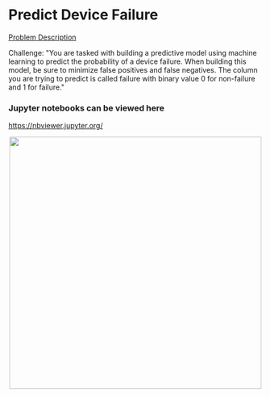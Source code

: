 # Predict Device Failure

[Problem Description](https://drive.google.com/open?id=0B_cz06nPiN5CVk1qci1EQUhyM3JON0lROGVZWmJoelR2aHFV)

Challenge: "You are tasked with building a predictive model using machine learning to predict the
probability of a device failure. When building this model, be sure to minimize false positives and
false negatives. The column you are trying to predict is called failure with binary value 0 for
non-failure and 1 for failure."

### Jupyter notebooks can be viewed here
https://nbviewer.jupyter.org/

<div align="center">
    <img src="https://github.com/austinlasseter/predict_device_failure/blob/master/images/logistic.png" width="500px"</img> 
</div>
